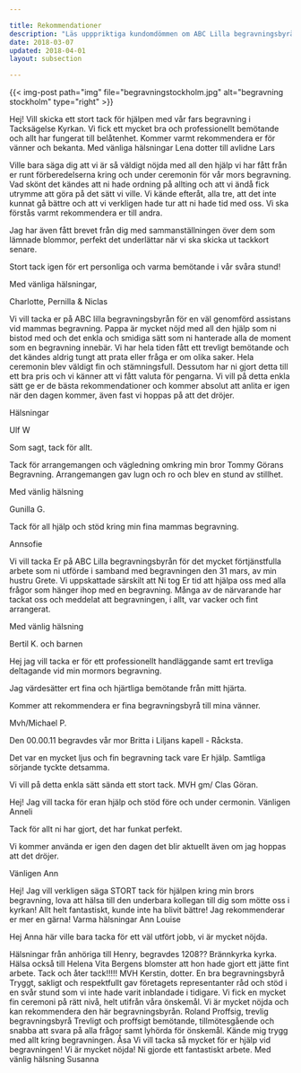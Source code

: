 ```yaml
---

title: Rekommendationer
description: "Läs upppriktiga kundomdömmen om ABC Lilla begravningsbyrån i Stockholm."
date: 2018-03-07
updated: 2018-04-01
layout: subsection

---
```


{{< img-post
    path="img" file="begravningstockholm.jpg"
    alt="begravning stockholm" type="right" >}}

Hej!
Vill skicka ett stort tack för hjälpen med vår fars begravning i Tacksägelse Kyrkan.
Vi fick ett mycket bra och professionellt bemötande och allt har fungerat till belåtenhet. Kommer varmt rekommendera er för vänner och bekanta.
Med vänliga hälsningar
Lena dotter till avlidne Lars



Ville bara säga dig att vi är så väldigt nöjda med all den hjälp vi har fått från er runt förberedelserna kring och under ceremonin för vår mors begravning. Vad skönt det kändes att ni hade ordning på allting och att vi ändå fick utrymme att göra på det sätt vi ville. Vi kände efteråt, alla tre, att det inte kunnat gå bättre och att vi verkligen hade tur att ni hade tid med oss. Vi ska förstås varmt rekommendera er till andra.


Jag har även fått brevet från dig med sammanställningen över dem som lämnade blommor, perfekt det underlättar när vi ska skicka ut tackkort senare.

Stort tack igen för ert personliga och varma bemötande i vår svåra stund!

Med vänliga hälsningar,

Charlotte, Pernilla & Niclas





Vi vill tacka er på ABC lilla begravningsbyrån för en väl genomförd assistans vid mammas begravning. Pappa är mycket nöjd med all den hjälp som ni bistod med och det enkla och smidiga sätt som ni hanterade alla de moment som en begravning innebär. Vi har hela tiden fått ett trevligt bemötande och det kändes aldrig tungt att prata eller fråga er om olika saker. Hela ceremonin blev väldigt fin och stämningsfull.  Dessutom har ni gjort detta till ett bra pris och vi känner att vi fått valuta för pengarna. Vi vill på detta enkla sätt ge er de bästa rekommendationer och kommer absolut att anlita er igen när den dagen kommer, även fast vi hoppas på att det dröjer.

Hälsningar

Ulf W

Som sagt, tack för allt.


Tack för arrangemangen  och vägledning omkring min bror Tommy Görans Begravning. Arrangemangen gav lugn och ro och blev en stund av stillhet.

Med vänlig hälsning

Gunilla G.



Tack för all hjälp och stöd kring min fina mammas begravning.

Annsofie



Vi vill tacka Er på ABC Lilla begravningsbyrån för det mycket förtjänstfulla arbete som ni utförde i samband med begravningen den 31 mars, av min hustru Grete. Vi uppskattade särskilt att Ni tog Er tid att hjälpa oss med alla frågor som hänger ihop med en begravning. Många av de närvarande har tackat oss och meddelat att begravningen, i allt, var vacker och fint arrangerat.

Med vänlig hälsning

Bertil K. och barnen



Hej jag vill tacka er för ett professionellt handläggande samt ert trevliga deltagande vid min mormors begravning.

Jag värdesätter ert fina och hjärtliga bemötande från mitt hjärta.

Kommer att rekommendera er fina begravningsbyrå till mina vänner.

Mvh/Michael P.



Den 00.00.11 begravdes vår mor Britta i Liljans kapell - Råcksta.

Det var en mycket ljus och fin begravning tack vare Er hjälp.
Samtliga sörjande tyckte detsamma.

Vi vill på detta enkla sätt sända ett stort tack.
MVH
gm/ Clas Göran.

Hej!
Jag vill tacka för eran hjälp och stöd före och under cermonin.
Vänligen Anneli


Tack för allt ni har gjort, det har funkat perfekt.

Vi kommer använda er igen den dagen det blir aktuellt även om jag hoppas att det dröjer.

Vänligen Ann



Hej!
Jag vill verkligen säga STORT tack för hjälpen kring min brors begravning, lova att hälsa till den underbara kollegan till dig som mötte oss i kyrkan! Allt helt fantastiskt, kunde inte ha blivit bättre! Jag rekommenderar er mer en gärna!
Varma hälsningar
Ann Louise



Hej Anna här ville bara tacka för ett väl utfört jobb, vi är mycket nöjda.



Hälsningar från anhöriga till Henry, begravdes 1208?? Brännkyrka kyrka.
Hälsa också till Helena Vita Bergens blomster att hon hade gjort ett jätte fint arbete. Tack och åter tack!!!!!
MVH
Kerstin, dotter.
En bra begravningsbyrå
Tryggt, sakligt och respektfullt gav företagets representanter råd och stöd i en svår stund som vi inte hade varit inblandade i tidigare.
Vi fick en mycket fin ceremoni på rätt nivå, helt utifrån våra önskemål.
Vi är mycket nöjda och kan rekommendera den här begravningsbyrån.
Roland
Proffsig, trevlig begravningsbyrå
Trevligt och proffsigt bemötande, tillmötesgående och snabba att svara på alla frågor samt lyhörda för önskemål.
Kände mig trygg med allt kring begravningen.
Åsa
Vi vill tacka så mycket för er hjälp vid begravningen! Vi är mycket nöjda! Ni gjorde ett fantastiskt arbete.
Med vänlig hälsning Susanna
